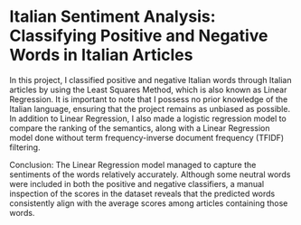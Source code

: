 # Italian Sentiment Analysis: Classifying Positive and Negative Words in Italian Articles
In this project, I classified positive and negative Italian words through Italian articles by using the Least Squares Method, which is also known as Linear Regression. It is important to note that I possess no prior knowledge of the Italian language, ensuring that the project remains as unbiased as possible. In addition to Linear Regression, I also made a logistic regression model to compare the ranking of the semantics, along with a Linear Regression model done without term frequency-inverse document frequency (TFIDF) filtering.

Conclusion: The Linear Regression model managed to capture the sentiments of the words relatively accurately. Although some neutral words were included in both the positive and negative classifiers, a manual inspection of the scores in the dataset reveals that the predicted words consistently align with the average scores among articles containing those words.
